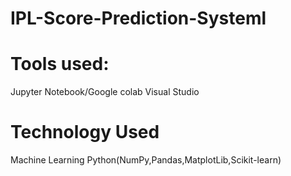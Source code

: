 # IPL-Score-Prediction-Systeml

# Tools used:
Jupyter Notebook/Google colab
Visual Studio
# Technology Used
Machine Learning
Python(NumPy,Pandas,MatplotLib,Scikit-learn)
